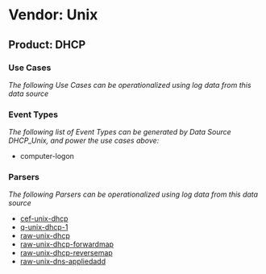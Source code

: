 Vendor: Unix
============
Product: DHCP
-------------

### Use Cases

_The following Use Cases can be operationalized using log data from this data source_



### Event Types

_The following list of Event Types can be generated by Data Source DHCP_Unix, and power the use cases above:_

- computer-logon


### Parsers

_The following Parsers can be operationalized using log data from this data source_

* [cef-unix-dhcp](parserContent_cef-unix-dhcp.md)
* [q-unix-dhcp-1](parserContent_q-unix-dhcp-1.md)
* [raw-unix-dhcp](parserContent_raw-unix-dhcp.md)
* [raw-unix-dhcp-forwardmap](parserContent_raw-unix-dhcp-forwardmap.md)
* [raw-unix-dhcp-reversemap](parserContent_raw-unix-dhcp-reversemap.md)
* [raw-unix-dns-appliedadd](parserContent_raw-unix-dns-appliedadd.md)
